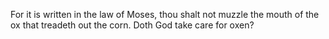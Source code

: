 For it is written in the law of Moses, thou shalt not muzzle the mouth of the ox that treadeth out the corn. Doth God take care for oxen?
